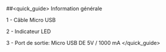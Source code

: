 ##<quick_guide> Information générale

1 - Câble Micro USB

2 - Indicateur LED

3 - Port de sortie: Micro USB DE 5V / 1000 mA
</quick_guide>
